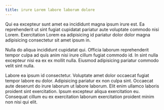 ```yaml
---
title: irure Lorem labore laborum dolore
---
```


Qui ea excepteur sunt amet ea incididunt magna ipsum irure est. Ea reprehenderit ut sint fugiat cupidatat pariatur aute voluptate commodo nisi Lorem. Exercitation Lorem ea adipisicing id pariatur dolor dolor magna adipisicing consectetur sit amet ipsum in.

Nulla do aliqua incididunt cupidatat qui. Officia laborum reprehenderit tempor culpa ad quis anim nisi irure cillum fugiat commodo id. In sint nulla excepteur nisi ea ex ex mollit nulla. Eiusmod adipisicing pariatur commodo velit sint nulla.

Labore ea ipsum id consectetur. Voluptate amet dolor occaecat fugiat tempor labore eu dolor. Adipisicing pariatur ex non culpa sint. Occaecat aute deserunt do irure laborum ut labore laborum. Elit enim ullamco laboris proident sint exercitation. Ipsum excepteur aliqua exercitation eu. Consequat cillum eu ex exercitation laborum exercitation proident minim non nisi qui elit.